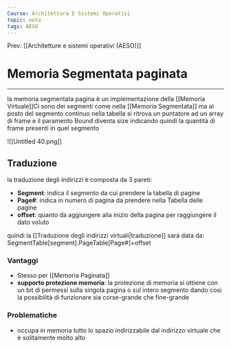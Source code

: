 ```yaml
---
Course: Architettura E Sistemi Operativi
topic: nota
tags: AESO
---
```


Prev: [[Architetture e sistemi operativi (AESO)]]

# Memoria Segmentata paginata
---
la memoria segmentata pagina è un implementazione della [[Memoria Virtuale]]Ci sono dei segmenti come nella [[Memoria Segmentata]]  ma al posto del segmento continuo nella tabella si ritrova un puntatore ad un array di frame e il paramento Bound diventa size indicando quindi la quantità di frame presenti in quel segmento

![[Untitled 40.png]]

## Traduzione

la traduzione degli indirizzi è composta da 3 pareti:

- **Segment**: indica il segmento da cui prendere la tabella di pagine
- **Page#**: indica in numero di pagina da prendere nella Tabella delle pagine
- **offset**: quanto da aggiungere alla inizio della pagina per raggiungere il dato voluto

quindi la [[Traduzione degli indirizzi virtuali|traduzione]] sarà data da: SegmentTable\[segment\].PageTable\[Page#\]+offset

### Vantaggi

- Stesso per [[Memoria Paginata]]
- **supporto protezione memoria**: la protezione di memoria si ottiene con un bit di permessi sulla singola pagina o sul intero segmento dando cosi la possibilità di funzionare sia corse-grande che fine-grande

### Problematiche
- occupa in memoria tutto lo spazio indirizzabile dal indirizzo virtuale che è solitamente molto alto
